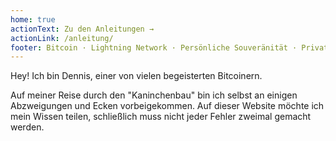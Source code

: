 ```yaml
---
home: true
actionText: Zu den Anleitungen →
actionLink: /anleitung/
footer: Bitcoin · Lightning Network · Persönliche Souveränität · Privatsphäre · Datensicherheit · Self-Hosting
---
```

Hey! Ich bin Dennis, einer von vielen begeisterten Bitcoinern.

Auf meiner Reise durch den "Kaninchenbau" bin ich selbst an einigen Abzweigungen und Ecken vorbeigekommen.
Auf dieser Website möchte ich mein Wissen teilen, schließlich muss nicht jeder Fehler zweimal gemacht werden.
